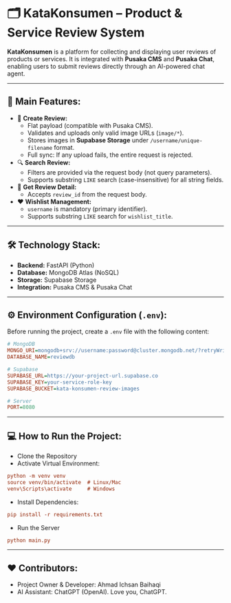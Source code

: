 # 🗂 KataKonsumen – Product & Service Review System

**KataKonsumen** is a platform for collecting and displaying user reviews of products or services. It is integrated with **Pusaka CMS** and **Pusaka Chat**, enabling users to submit reviews directly through an AI-powered chat agent.

---

## 🚀 **Main Features:**
- 📒 **Create Review:**  
  - Flat payload (compatible with Pusaka CMS).  
  - Validates and uploads only valid image URLs (`image/*`).  
  - Stores images in **Supabase Storage** under `/username/unique-filename` format.  
  - Full sync: If any upload fails, the entire request is rejected.  
- 🔍 **Search Review:**  
  - Filters are provided via the request body (not query parameters).  
  - Supports substring `LIKE` search (case-insensitive) for all string fields.  
- 📑 **Get Review Detail:**  
  - Accepts `review_id` from the request body.  
- ❤️ **Wishlist Management:**  
  - `username` is mandatory (primary identifier).  
  - Supports substring `LIKE` search for `wishlist_title`.  

---

## 🛠️ **Technology Stack:**
- **Backend:** FastAPI (Python)
- **Database:** MongoDB Atlas (NoSQL)
- **Storage:** Supabase Storage
- **Integration:** Pusaka CMS & Pusaka Chat

---

## ⚙️ **Environment Configuration (`.env`):**
Before running the project, create a `.env` file with the following content:

```ini
# MongoDB
MONGO_URI=mongodb+srv://username:password@cluster.mongodb.net/?retryWrites=true&w=majority
DATABASE_NAME=reviewdb

# Supabase
SUPABASE_URL=https://your-project-url.supabase.co
SUPABASE_KEY=your-service-role-key
SUPABASE_BUCKET=kata-konsumen-review-images

# Server
PORT=8080
```

---

## 💻 **How to Run the Project:**

- Clone the Repository
- Activate Virtual Environment:

```ini
python -m venv venv
source venv/bin/activate  # Linux/Mac
venv\Scripts\activate     # Windows
```

- Install Dependencies:
```ini
pip install -r requirements.txt
```

- Run the Server
```ini
python main.py
```

---

## ❤️ **Contributors:**
- Project Owner & Developer: Ahmad Ichsan Baihaqi
- AI Assistant: ChatGPT (OpenAI). Love you, ChatGPT.
